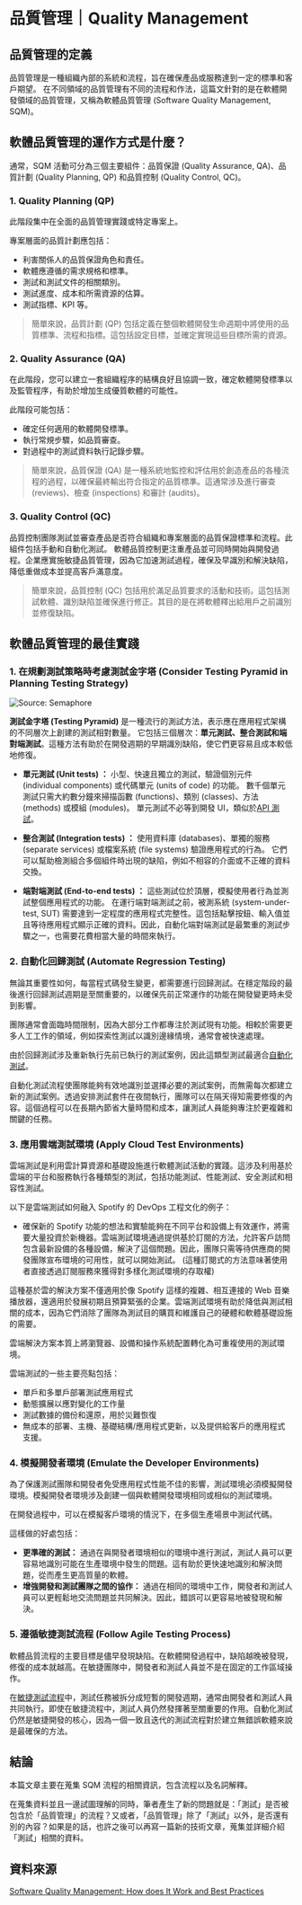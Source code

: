 # 品質管理｜Quality Management

## 品質管理的定義

品質管理是一種組織內部的系統和流程，旨在確保產品或服務達到一定的標準和客戶期望。
在不同領域的品質管理有不同的流程和作法，這篇文針對的是在軟體開發領域的品質管理，又稱為軟體品質管理 (Software Quality Management, SQM)。

## 軟體品質管理的運作方式是什麼？

通常，SQM 活動可分為三個主要組件：品質保證 (Quality Assurance, QA)、品質計劃 (Quality Planning, QP) 和品質控制 (Quality Control, QC)。

### 1. Quality Planning (QP)

此階段集中在全面的品質管理實踐或特定專案上。

專案層面的品質計劃應包括：

- 利害關係人的品質保證角色和責任。
- 軟體應遵循的需求規格和標準。
- 測試和測試文件的相關類別。
- 測試進度、成本和所需資源的估算。
- 測試指標、KPI 等。

> 簡單來說，品質計劃 (QP) 包括定義在整個軟體開發生命週期中將使用的品質標準、流程和指標。這包括設定目標，並確定實現這些目標所需的資源。

### 2. Quality Assurance (QA)

在此階段，您可以建立一套組織程序的結構良好且協調一致，確定軟體開發標準以及監管程序，有助於增加生成優質軟體的可能性。

此階段可能包括：

- 確定任何適用的軟體開發標準。
- 執行常規步驟，如品質審查。
- 對過程中的測試資料執行記錄步驟。

> 簡單來說，品質保證 (QA) 是一種系統地監控和評估用於創造產品的各種流程的過程，以確保最終輸出符合指定的品質標準。這通常涉及進行審查 (reviews)、檢查 (inspections) 和審計 (audits)。

### 3. Quality Control (QC)

品質控制團隊測試並審查產品是否符合組織和專案層面的品質保證標準和流程。此組件包括手動和自動化測試。
軟體品質控制更注重產品並可同時開始與開發過程。企業應實施敏捷品質管理，因為它加速測試過程，確保及早識別和解決缺陷，降低重做成本並提高客戶滿意度。

> 簡單來說，品質控制 (QC) 包括用於滿足品質要求的活動和技術。這包括測試軟體、識別缺陷並確保進行修正。其目的是在將軟體釋出給用戶之前識別並修復缺陷。

## 軟體品質管理的最佳實踐

### 1. 在規劃測試策略時考慮測試金字塔 (Consider Testing Pyramid in Planning Testing Strategy)

![Source: Semaphore](https://github.com/CAFECA-IO/KnowledgeManagement/assets/105651918/b55cc562-ff4a-4fc9-9192-8368643c6196)

**測試金字塔 (Testing Pyramid)** 是一種流行的測試方法，表示應在應用程式架構的不同層次上創建的測試相對數量。
它包括三個層次：**單元測試、整合測試和端對端測試**。這種方法有助於在開發週期的早期識別缺陷，使它們更容易且成本較低地修復。

- **單元測試 (Unit tests) ：**
  小型、快速且獨立的測試，驗證個別元件 (individual components) 或代碼單元 (units of code) 的功能。
  數千個單元測試只需大約數分鐘來掃描函數 (functions)、類別 (classes)、方法 (methods) 或模組 (modules)。
  單元測試不必等到開發 UI，類似於[API 測試](https://blog.kms-solutions.asia/everything-you-need-to-know-about-api-testing)。

- **整合測試 (Integration tests) ：**
  使用資料庫 (databases)、單獨的服務 (separate services) 或檔案系統 (file systems) 驗證應用程式的行為。
它們可以幫助檢測組合多個組件時出現的缺陷，例如不相容的介面或不正確的資料交換。

- **端對端測試 (End-to-end tests) ：**
  這些測試位於頂層，模擬使用者行為並測試整個應用程式的功能。
  在運行端對端測試之前，被測系統 (system-under-test, SUT) 需要達到一定程度的應用程式完整性。這包括點擊按鈕、輸入值並且等待應用程式顯示正確的資料。因此，自動化端對端測試是最繁重的測試步驟之一，也需要花費相當大量的時間來執行。

### 2. 自動化回歸測試 (Automate Regression Testing)

無論其重要性如何，每當程式碼發生變更，都需要進行回歸測試。在穩定階段的最後進行回歸測試週期是至關重要的，以確保先前正常運作的功能在開發變更時未受到影響。

團隊通常會面臨時間限制，因為大部分工作都專注於測試現有功能。相較於需要更多人工工作的領域，例如探索性測試以識別邊緣情境，通常會被快速處理。

由於回歸測試涉及重新執行先前已執行的測試案例，因此這類型測試最適合[自動化測試](https://blog.kms-solutions.asia/everything-you-should-know-about-automation-testing)。

自動化測試流程使團隊能夠有效地識別並選擇必要的測試案例，而無需每次都建立新的測試案例。透過安排測試套件在夜間執行，團隊可以在隔天得知需要修復的內容。這個過程可以在長期內節省大量時間和成本，讓測試人員能夠專注於更複雜和關鍵的任務。

### 3. 應用雲端測試環境 (Apply Cloud Test Environments)

雲端測試是利用雲計算資源和基礎設施進行軟體測試活動的實踐。這涉及利用基於雲端的平台和服務執行各種類型的測試，包括功能測試、性能測試、安全測試和相容性測試。

以下是雲端測試如何融入 Spotify 的 DevOps 工程文化的例子：

- 確保新的 Spotify 功能的想法和實驗能夠在不同平台和設備上有效運作，將需要大量投資於新機器。雲端測試環境通過提供基於訂閱的方法，允許客戶訪問包含最新設備的各種設備，解決了這個問題。因此，團隊只需等待供應商的開發團隊宣布環境的可用性，就可以開始測試。
  (這種訂閱式的方法意味著使用者直接透過訂閱服務來獲得對多樣化測試環境的存取權)

這種基於雲的解決方案不僅適用於像 Spotify 這樣的複雜、相互連接的 Web 音樂播放器，還適用於發展初期且預算緊張的企業。雲端測試環境有助於降低與測試相關的成本，因為它們消除了團隊為測試目的購買和維護自己的硬體和軟體基礎設施的需要。

雲端解決方案本質上將瀏覽器、設備和操作系統配置轉化為可重複使用的測試環境。

雲端測試的一些主要亮點包括：

- 單戶和多單戶部署測試應用程式
- 動態擴展以應對變化的工作量
- 測試數據的備份和還原，用於災難恢復
- 無成本的部署、主機、基礎結構/應用程式更新，以及提供給客戶的應用程式支援。

### 4. 模擬開發者環境 (Emulate the Developer Environments)

為了保護測試團隊和開發者免受應用程式性能不佳的影響，測試環境必須模擬開發環境。模擬開發者環境涉及創建一個與軟體開發環境相同或相似的測試環境。

在開發過程中，可以在模擬客戶環境的情況下，在多個生產場景中測試代碼。

這樣做的好處包括：

- **更準確的測試：** 通過在與開發者環境相似的環境中進行測試，測試人員可以更容易地識別可能在生產環境中發生的問題。這有助於更快速地識別和解決問題，從而產生更高質量的軟體。
- **增強開發和測試團隊之間的協作：** 通過在相同的環境中工作，開發者和測試人員可以更輕鬆地交流問題並共同解決。因此，錯誤可以更容易地被發現和解決。

### 5. 遵循敏捷測試流程 (Follow Agile Testing Process)

軟體品質流程的主要目標是儘早發現缺陷。在軟體開發過程中，缺陷越晚被發現，修復的成本就越高。在敏捷團隊中，開發者和測試人員並不是在固定的工作區域操作。

在[敏捷測試流程](https://blog.kms-solutions.asia/agile-testing-for-digital-team)中，測試任務被拆分成短暫的開發週期，通常由開發者和測試人員共同執行。即使在敏捷流程中，測試人員仍然發揮著至關重要的作用。自動化測試仍然是敏捷開發的核心，因為一個一致且迭代的測試流程對於建立無錯誤軟體來說是最確保的方法。

## 結論

本篇文章主要在蒐集 SQM 流程的相關資訊，包含流程以及名詞解釋。

在蒐集資料並且一邊試圖理解的同時，筆者產生了新的問題就是：「測試」是否被包含於「品質管理」的流程？又或者，「品質管理」除了「測試」以外，是否還有別的內容？如果是的話，也許之後可以再寫一篇新的技術文章，蒐集並詳細介紹「測試」相關的資料。

## 資料來源

[Software Quality Management: How does It Work and Best Practices](https://blog.kms-solutions.asia/software-quality-management)
